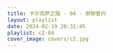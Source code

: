 ```yaml
---
title: 卡尔克萨之路 - 04 - 邪秽誓约
layout: playlist
date: 2024-02-19 20:31:45
playlist: c2-04
cover_image: covers/c2.jpg
---
```

